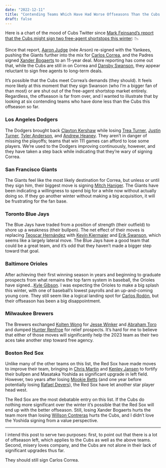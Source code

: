 ```yaml
---
date: "2022-12-11"
title: "Contending Teams Which Have Had Worse Offseasons Than the Cubs So Far"
draft: false
---
```


Here is a chart of the mood of Cubs Twitter since [Mark Feinsand’s report that the Cubs might sign two free-agent shortstops this winter](https://twitter.com/Feinsand/status/1599971336226754560?ref_src=twsrc%5Etfw): 📉

Since that report, [Aaron Judge](https://www.fangraphs.com/players/aaron-judge/15640/stats?position=OF) (née Arson) re-signed with the Yankees, pushing the Giants further into the mix for [Carlos Correa](https://www.fangraphs.com/players/carlos-correa/14162/stats?position=SS), and the Padres signed [Xander Bogaerts](https://www.fangraphs.com/players/xander-bogaerts/12161/stats?position=SS) to an 11-year deal. More reporting has come out that, while the Cubs are still in on Correa and [Dansby Swanson](https://www.fangraphs.com/players/dansby-swanson/18314/stats?position=SS), they appear reluctant to sign free agents to long-term deals.

It’s possible that the Cubs meet Correa’s demands (they should). It feels more likely at this moment that they sign Swanson (who I’m a bigger fan of than most) or are shut out of the free-agent shortstop market entirely. Regardless, the offseason is far from over, and I wanted to illustrate that by looking at six contending teams who have done less than the Cubs this offseason so far.

### Los Angeles Dodgers
The Dodgers brought back [Clayton Kershaw](https://www.fangraphs.com/players/clayton-kershaw/2036/stats?position=P) while losing [Trea Turner](https://www.fangraphs.com/players/trea-turner/16252/stats?position=SS), [Justin Turner](https://www.fangraphs.com/players/justin-turner/5235/stats?position=3B), [Tyler Anderson](https://www.fangraphs.com/players/tyler-anderson/12880/stats?position=P), and [Andrew Heaney](https://www.fangraphs.com/players/andrew-heaney/15423/stats?position=P). They aren’t in danger of missing the playoffs; teams that win 111 games can afford to lose some players. We’re used to the Dodgers improving continuously, however, and they have taken a step back while indicating that they’re wary of signing Correa.

### San Francisco Giants
The Giants feel like the most likely destination for Correa, but unless or until they sign him, their biggest move is signing [Mitch Haniger](https://www.fangraphs.com/players/mitch-haniger/14274/stats). The Giants have been indicating a willingness to spend big for a while now without actually doing so. If they go another winter without making a big acquisition, it will be frustrating for the fan base.

### Toronto Blue Jays
The Blue Jays have traded from a position of strength (their outfield) to shore up a weakness (their bullpen). The net effect of their moves is replacing [Teoscar Hernández](https://www.fangraphs.com/players/teoscar-hernandez/13066/stats?position=OF) with [Kevin Kiermaier](https://www.fangraphs.com/players/kevin-kiermaier/11038/stats?position=OF) and [Erik Swanson](https://www.fangraphs.com/players/erik-swanson/16587/stats), which seems like a largely lateral move. The Blue Jays have a good team that could be a great team, and it’s odd that they haven’t made a bigger step toward that goal.

### Baltimore Orioles
After achieving their first winning season in years and beginning to graduate prospects from what remains the top farm system in baseball, the Orioles have signed...[Kyle Gibson](https://www.fangraphs.com/players/kyle-gibson/10123/stats). I was expecting the Orioles to make a big splash this winter, with one of baseball’s lowest payrolls and an up-and-coming young core. They still seem like a logical landing spot for [Carlos Rodón](https://www.fangraphs.com/players/carlos-rodon/16137/stats?position=P), but their offseason has been a big disappointment.

### Milwaukee Brewers
The Brewers exchanged [Kolten Wong](https://www.fangraphs.com/players/kolten-wong/12532/stats?position=2B) for [Jesse Winker](https://www.fangraphs.com/players/jesse-winker/13590/stats?position=OF) and [Abraham Toro](https://www.fangraphs.com/players/abraham-toro/19844/stats?position=2B/3B) and dumped [Hunter Renfroe](https://www.fangraphs.com/players/hunter-renfroe/15464/stats?position=OF) for relief prospects. It’s hard for me to believe that either of those moves will significantly help the 2023 team as their two aces take another step toward free agency.

### Boston Red Sox
Unlike many of the other teams on this list, the Red Sox have made moves to improve their team, bringing in [Chris Martin](https://www.fangraphs.com/players/chris-martin/11847/stats?position=P) and [Kenley Jansen](https://www.fangraphs.com/players/kenley-jansen/3096/stats?position=P) to fortify their bullpen and Masataka Yoshida as significant upgrade in left field. However, two years after losing [Mookie Betts](https://www.fangraphs.com/players/mookie-betts/13611/stats?position=OF) (and one year before potentially losing [Rafael Devers](https://www.fangraphs.com/players/rafael-devers/17350/stats?position=3B)), the Red Sox have let another star player head west.

The Red Sox are the most debatable entry on this list. If the Cubs do nothing more significant over the winter it’s possible that the Red Sox will end up with the better offseason. Still, losing Xander Bogaerts hurts the team more than losing [Willson Contreras](https://www.fangraphs.com/players/willson-contreras/11609/stats?position=C) hurts the Cubs, and I didn’t love the Yoshida signing from a value perspective.

----
I intend this post to serve two purposes: first, to point out that there is a lot of offseason left, which applies to the Cubs as well as the above teams. Second, misery loves company, and the Cubs are not alone in their lack of significant upgrades thus far.

They should still sign Carlos Correa.
